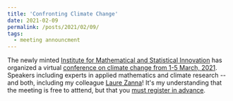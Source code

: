 ```yaml
---
title: 'Confronting Climate Change'
date: 2021-02-09
permalink: /posts/2021/02/09/
tags:
  - meeting announcment
---
```


The newly minted [Institute for Mathematical and Statistical Innovation](https://www.imsi.institute/) has organized a virtual [conference on climate change from 1-5 March, 2021](https://www.imsi.institute/confronting-climate-change-2/).  Speakers including experts in applied mathematics and climate research -- and both, including my colleague [Laure Zanna](https://laurezanna.github.io/)!  It's my understanding that the meeting is free to atttend, but that you [must register in advance](https://www.imsi.institute/confronting-climate-change-2/). 
